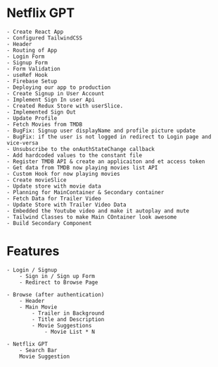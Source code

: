# Netflix GPT
    - Create React App
    - Configured TailwindCSS
    - Header
    - Routing of App
    - Login Form
    - Signup Form
    - Form Validation
    - useRef Hook
    - Firebase Setup
    - Deploying our app to production
    - Create Signup in User Account
    - Implement Sign In user Api
    - Created Redux Store with userSlice.
    - Implemented Sign Out
    - Update Profile
    - Fetch Movies from TMDB
    - BugFix: Signup user displayName and profile picture update
    - BugFix: if the user is not logged in redirect to Login page and vice-versa
    - Unsubscribe to the onAuthStateChange callback
    - Add hardcoded values to the constant file
    - Register TMDB API & create an applicaiton and et access token
    - Get data from TMDB now playing movies list API
    - Custom Hook for now playing movies
    - Create movieSlice
    - Update store with movie data
    - Planning for MainContainer & Secondary container
    - Fetch Data for Trailer Video
    - Update Store with Trailer Video Data
    - Embedded the Youtube video and make it autoplay and mute
    - Tailwind Classes to make Main COntainer look awesome
    - Build Secondary Component
    

# Features
    
    - Login / Signup
        - Sign in / Sign up Form
        - Redirect to Browse Page
    
    - Browse (after authentication)
        - Header
        - Main Movie
            - Trailer in Background
            - Title and Description
            - Movie Suggestions
                - Movie List * N
                
    - Netflix GPT
        - Search Bar
        Movie Suggestion